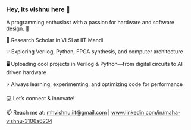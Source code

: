 ### Hey, its vishnu here  👋
 A programming enthusiast with a passion for hardware and software design. 🚀

🔬 Research Scholar in VLSI at IIT Mandi 

💡 Exploring Verilog, Python, FPGA synthesis, and computer architecture 

🖥️ Uploading cool projects in Verilog & Python—from digital circuits to AI-driven hardware 

⚡ Always learning, experimenting, and optimizing code for performance 

💻 Let’s connect & innovate! 

📫 Reach me at: mhvishnu.iit@gmail.com | www.linkedin.com/in/maha-vishnu-3106a6234


